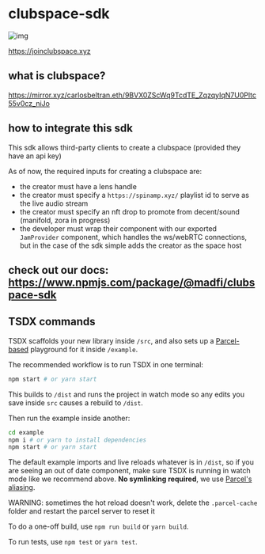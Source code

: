 # clubspace-sdk

![img](https://mirror-media.imgix.net/publication-images/ZDLiXq321T6iGhd9B35EJ.png?height=563&width=1126&h=563&w=1126&auto=compress)

https://joinclubspace.xyz

## what is clubspace?
https://mirror.xyz/carlosbeltran.eth/9BVX0ZScWq9TcdTE_ZqzqyIqN7U0Pltc55v0cz_niJo

## how to integrate this sdk
This sdk allows third-party clients to create a clubspace (provided they have an api key)

As of now, the required inputs for creating a clubspace are:
- the creator must have a lens handle
- the creator must specify a `https://spinamp.xyz/` playlist id to serve as the live audio stream
- the creator must specify an nft drop to promote from decent/sound (manifold, zora in progress)
- the developer must wrap their component with our exported `JamProvider` component, which handles the ws/webRTC connections, but in the case of the sdk simple adds the creator as the space host

## check out our docs: https://www.npmjs.com/package/@madfi/clubspace-sdk

## TSDX commands

TSDX scaffolds your new library inside `/src`, and also sets up a [Parcel-based](https://parceljs.org) playground for it inside `/example`.

The recommended workflow is to run TSDX in one terminal:

```bash
npm start # or yarn start
```

This builds to `/dist` and runs the project in watch mode so any edits you save inside `src` causes a rebuild to `/dist`.

Then run the example inside another:

```bash
cd example
npm i # or yarn to install dependencies
npm start # or yarn start
```

The default example imports and live reloads whatever is in `/dist`, so if you are seeing an out of date component, make sure TSDX is running in watch mode like we recommend above. **No symlinking required**, we use [Parcel's aliasing](https://parceljs.org/module_resolution.html#aliases).

WARNING: sometimes the hot reload doesn't work, delete the `.parcel-cache` folder and restart the parcel server to reset it

To do a one-off build, use `npm run build` or `yarn build`.

To run tests, use `npm test` or `yarn test`.
